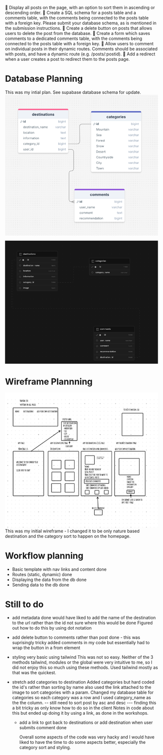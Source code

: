 🎯 Display all posts on the page, with an option to sort them in ascending or descending order.
🎯 Create a SQL schema for a posts table and a comments table, with the comments being connected to the posts table with a foreign key.
Please submit your database schema, as is mentioned in the submission instructions.
🎯 Create a delete button on posts that allows users to delete the post from the database.
🎯 Create a form which saves comments to a dedicated comments table, with the comments being connected to the posts table with a foreign key.
🎯 Allow users to comment on individual posts in their dynamic routes. Comments should be associated with posts, and have a dynamic route (e.g. /posts/:postid).
🎯 Add a redirect when a user creates a post to redirect them to the posts page.

# Database Planning

This was my intial plan. See supabase database schema for update.
![Draw SQL Database](./public/images/Screenshot%202024-10-18%20at%2010.12.42.png)

![Supabase Database](./public/images/Screenshot%202024-10-20%20at%2021.27.10.png)

# Wireframe Plannning

![Ok So Wireframe](./public/images/Screenshot%202024-10-18%20at%2010.12.57.png)
This was my initial wireframe - I changed it to be only nature based destination and the category sort to happen on the homepage.

# Workflow planning

- Basic template with nav links and content
  done
- Routes (static, dynamic)
  done
- Displaying the data from the db
  done
- Sending data to the db
  done

# Still to do

- add metadata
  done
  would have liked to add the name of the destination to the url rather than the id not sure where this would be done
  Figured out how to do this by using dot notation
- add delete button to comments rather than post
  done - this was suprisingly tricky added comments in my code but essentially had to wrap the button in a from element
- styling
  very basic using tailwind
  This was not so easy. Neither of the 3 methods tailwind, modules or the global were very intuitive to me, so I did not enjoy this so much using these methods. Used tailwind mostly as that was the quickest.
- stretch add categories to destination
  Added categories but hard coded the id's rather than sorting by name also used the link attached to the image to sort categories with a param. Changed my database table for categories so each category was a row and I used category_name as the the column.
  -- still need to sort post by asc and desc --- finding this a bit tricky as only know how to do so in the client
  Notes in code about this but ended up doing it by using a link, as done in the workshops.

  - add a link to got back to destinations or add destination when user submits comment
    done

    Overall some aspects of the code was very hacky and I would have liked to have the time to do some aspects better, especially the category sort and styling.
